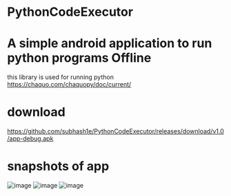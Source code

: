 # PythonCodeExecutor
# A simple android application to run python programs Offline

this library is used for running python https://chaquo.com/chaquopy/doc/current/
# download
https://github.com/subhash1e/PythonCodeExecutor/releases/download/v1.0/app-debug.apk

 # snapshots of app
![image](https://user-images.githubusercontent.com/85139394/191914727-fa27e325-6743-43ff-8d22-4e27359ba6af.png)
![image](https://user-images.githubusercontent.com/85139394/191914759-836ef9b0-ec48-43da-bb23-c8c26fb6eb17.png)
![image](https://user-images.githubusercontent.com/85139394/191914773-7e47208c-6829-4438-b0cb-fe396b856bd9.png)
